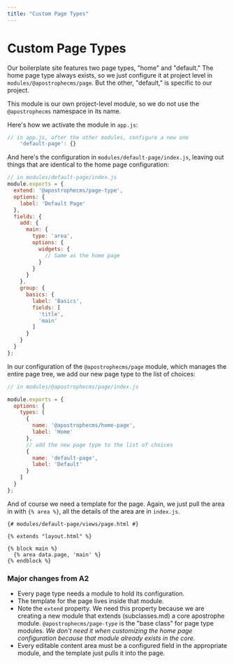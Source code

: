 ```yaml
---
title: "Custom Page Types"
---
```


# Custom Page Types

Our boilerplate site features two page types, "home" and "default." The home page type always exists, so we just configure it at project level in `modules/@apostrophecms/page`. But the other, "default," is specific to our project.

This module is our own project-level module, so we do not use the `@apostrophecms` namespace in its name.

Here's how we activate the module in `app.js`:

```javascript
// in app.js, after the other modules, configure a new one
    'default-page': {}
```

And here's the configuration in `modules/default-page/index.js`, leaving out things that are identical to the home page configuration:

```javascript
// in modules/default-page/index.js
module.exports = {
  extend: '@apostrophecms/page-type',
  options: {
    label: 'Default Page'
  },
  fields: {
    add: {
      main: {
        type: 'area',
        options: {
          widgets: {
            // Same as the home page
          }
        }
      }
    },
    group: {
      basics: {
        label: 'Basics',
        fields: [
          'title',
          'main'
        ]
      }
    }
  }
};
```

In our configuration of the `@apostrophecms/page` module, which manages the entire page tree, we add our new page type to the list of choices:

```js
// in modules/@apostrophecms/page/index.js

module.exports = {
  options: {
    types: [
      {
        name: '@apostrophecms/home-page',
        label: 'Home'
      },
      // add the new page type to the list of choices
      {
        name: 'default-page',
        label: 'Default'
      }
    ]
  }
};
```

And of course we need a template for the page. Again, we just pull the area in with `{% area %}`, all the details of the area are in `index.js`.

```django
{# modules/default-page/views/page.html #}

{% extends "layout.html" %}

{% block main %}
  {% area data.page, 'main' %}
{% endblock %}
```

### Major changes from A2

* Every page type needs a module to hold its configuration.
* The template for the page lives inside that module.
* Note the `extend` property. We need this property because we are creating a new module that extends (subclasses.md) a core apostrophe module. `@apostrophecms/page-type` is the "base class" for page type modules. *We don't need it when customizing the home page configuration because that module already exists in the core.*
* Every editable content area must be a configured field in the appropriate module, and the template just pulls it into the page.
